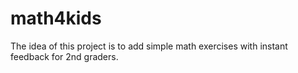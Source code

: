 # math4kids

The idea of this project is to add simple math exercises with instant feedback for 2nd graders.
